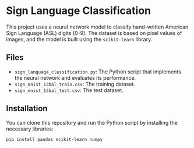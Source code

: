 # Sign Language Classification

This project uses a neural network model to classify hand-written American Sign Language (ASL) digits (0-9). The dataset is based on pixel values of images, and the model is built using the `scikit-learn` library.

## Files
- `sign_language_classification.py`: The Python script that implements the neural network and evaluates its performance.
- `sign_mnist_13bal_train.csv`: The training dataset.
- `sign_mnist_13bal_test.csv`: The test dataset.

## Installation
You can clone this repository and run the Python script by installing the necessary libraries:
```bash
pip install pandas scikit-learn numpy
